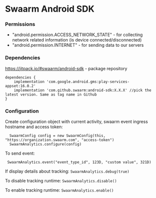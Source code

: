 # Swaarm Android SDK

### Permissions
  * "android.permission.ACCESS_NETWORK_STATE" - for collecting network related information (is device connected/disconnected)
  * "android.permission.INTERNET" - for sending data to our servers

### Dependencies

https://jitpack.io/#swaarm/android-sdk - package repository
  ```
  dependencies {
      implementation 'com.google.android.gms:play-services-appset:16.0.2'
      implementation 'com.github.swaarm:android-sdk:X.X.X' //pick the latest version. Same as tag name in Github
  }
  ```
### Configuration

 Create configuration object with current activity, swaarm event ingress hostname and access token:
 ```
   SwaarmConfig config = new SwaarmConfig(this, "https://organization.swaarm.com", "access-token")
   SwaarmAnalytics.configure(config)
 ```
To send event:
 ```
  SwaarmAnalytics.event("event_type_id", 123D, "custom value", 321D)
 ```

 If display details about tracking: `SwaarmAnalytics.debug(true)`

 To disable tracking runtime: `SwaarmAnalytics.disable()`

 To enable tracking runtime: `SwaarmAnalytics.enable()`



